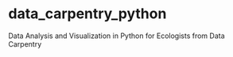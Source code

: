 # data_carpentry_python
Data Analysis and Visualization in Python for Ecologists from Data Carpentry

